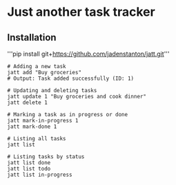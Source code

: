 # Just another task tracker

## Installation

'''pip install git+https://github.com/jadenstanton/jatt.git'''

```shell
# Adding a new task
jatt add "Buy groceries"
# Output: Task added successfully (ID: 1)

# Updating and deleting tasks
jatt update 1 "Buy groceries and cook dinner"
jatt delete 1

# Marking a task as in progress or done
jatt mark-in-progress 1
jatt mark-done 1

# Listing all tasks
jatt list

# Listing tasks by status
jatt list done
jatt list todo
jatt list in-progress
```
